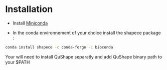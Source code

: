 # Installation

- Install [Miniconda](https://docs.conda.io/en/latest/miniconda.html)

- In the conda environnement of your choice install the shapece package :
``` bash
conda install shapece -c conda-forge -c bioconda
```

Your will need to install QuShape separatly and add QuShape binary path to your $PATH
